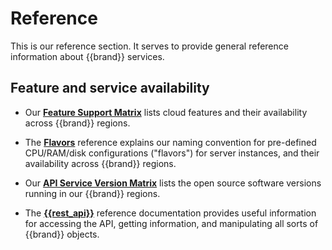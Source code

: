 # Reference

This is our reference section. It serves to provide general reference
information about {{brand}} services.

## Feature and service availability

* Our **[Feature Support Matrix](features/index.md)** lists cloud
  features and their availability across {{brand}}
  regions.

* The **[Flavors](flavors/index.md)** reference explains our naming
  convention for pre-defined CPU/RAM/disk configurations ("flavors")
  for server instances, and their availability across
  {{brand}} regions.

* Our **[API Service Version Matrix](versions/index.md)** lists the
  open source software versions running in our {{brand}}
  regions.

* The **[{{rest_api}}](cc-rest-api/index.md)** reference
  documentation provides useful information for accessing the API,
  getting information, and manipulating all sorts of {{brand}}
  objects.
